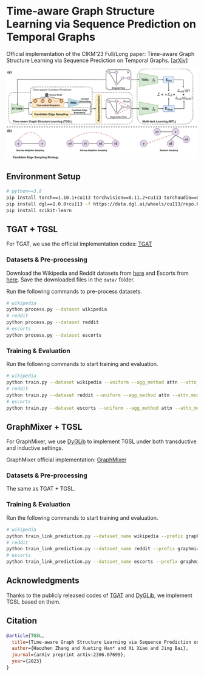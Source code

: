 # Time-aware Graph Structure Learning via Sequence Prediction on Temporal Graphs


Official implementation of the CIKM'23 Full/Long paper: Time-aware Graph Structure Learning via Sequence Prediction on Temporal Graphs. [[arXiv](https://arxiv.org/abs/2306.07699)]


![Method](./figures/TGSL.png)


## Environment Setup

```bash
# python==3.8
pip install torch==1.10.1+cu113 torchvision==0.11.2+cu113 torchaudio==0.10.1 -f https://download.pytorch.org/whl/cu113/torch_stable.html
pip install dgl==1.0.0+cu113 -f https://data.dgl.ai/wheels/cu113/repo.html
pip install scikit-learn
```


## TGAT + TGSL

For TGAT, we use the official implementation codes: [TGAT](https://github.com/StatsDLMathsRecomSys/Inductive-representation-learning-on-temporal-graphs)

### Datasets & Pre-processing

Download the Wikipedia and Reddit datasets from [here](http://snap.stanford.edu/jodie/) and Escorts from [here](https://networkrepository.com/escorts.php). Save the downloaded files in the `data/` folder.


Run the following commands to pre-process datasets.

```bash
# wikipedia
python process.py --dataset wikipedia
# reddit
python process.py --dataset reddit
# escorts
python process.py --dataset escorts
```


### Training & Evaluation

Run the following commands to start training and evaluation.

```bash
# wikipedia
python train.py --dataset wikipedia --uniform --agg_method attn --attn_mode prod --cuda 0 --prefix tgat_tgsl_wiki --seed 2023 --tau 0.1 --ratio 0.8 --can_type 1st --can_nn 10 --rnn_layer 3 --coe 0.2 --K 512 --gtau 1.0
# reddit
python train.py --dataset reddit --uniform --agg_method attn --attn_mode prod --cuda 0 --prefix tgat_tgsl_reddit --seed 2023 --tau 0.1 --ratio 0.4 --can_type 1st --can_nn 20 --rnn_layer 1 --coe 0.2 --K 512 --gtau 1.0
# escorts
python train.py --dataset escorts --uniform --agg_method attn --attn_mode prod --cuda 0 --prefix tgat_tgsl_escorts --seed 2023 --tau 0.1 --ratio 0.064 --can_type 3rd --can_nn 5 --rnn_layer 1 --coe 0.7 --K 512 --gtau 1.0
```


## GraphMixer + TGSL

For GraphMixer, we use [DyGLib](https://github.com/yule-BUAA/DyGLib) to implement TGSL under both transductive and inductive settings. 

GraphMixer official implementation: [GraphMixer](https://github.com/CongWeilin/GraphMixer)

### Datasets & Pre-processing

The same as TGAT + TGSL.


### Training & Evaluation

Run the following commands to start training and evaluation.


```bash
# wikipedia
python train_link_prediction.py --dataset_name wikipedia --prefix graphmixer_tgsl_wiki --log_name graphmixer_tgsl_wiki --model_name GraphMixer --load_best_configs --num_runs 1 --gpu 0 --tau 0.1 --ratio 0.008 --can_nn 10 --can_type 3rd --rnn_layer 1 --coe 0.2 --K 512 --gtau 1.0
# reddit
python train_link_prediction.py --dataset_name reddit --prefix graphmixer_tgsl_reddit --log_name graphmixer_tgsl_reddit --model_name GraphMixer --load_best_configs --num_runs 1 --gpu 0 --tau 0.1 --ratio 0.4 --can_nn 20 --can_type 1st --rnn_layer 2 --coe 0.2 --K 512 --gtau 1.0
# escorts
python train_link_prediction.py --dataset_name escorts --prefix graphmixer_tgsl_escorts --log_name graphmixer_tgsl_escorts --model_name GraphMixer --load_best_configs --num_runs 1 --gpu 0 --tau 0.1 --ratio 0.002 --can_nn 20 --can_type 3rd --rnn_layer 1 --coe 0.2 --K 512 --gtau 1.0
```


## Acknowledgments

Thanks to the publicly released codes of [TGAT](https://github.com/StatsDLMathsRecomSys/Inductive-representation-learning-on-temporal-graphs) and [DyGLib](https://github.com/yule-BUAA/DyGLib), we implement TGSL based on them. 



## Citation

```bibtex
@article{TGSL,
  title={Time-aware Graph Structure Learning via Sequence Prediction on Temporal Graphs},
  author={Haozhen Zhang and Xueting Han* and Xi Xiao and Jing Bai},
  journal={arXiv preprint arXiv:2306.07699},
  year={2023}
}
```
